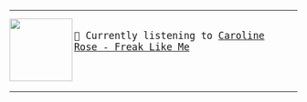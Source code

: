 ---

<img align="left" width="110" height="110" src="https:&#x2F;&#x2F;lastfm.freetls.fastly.net&#x2F;i&#x2F;u&#x2F;174s&#x2F;8b5eda5b0b5386aa9f7b316e92d1fd1d.jpg">

<big><pre>
</br>🎵  Currently listening to  [Caroline Rose - Freak Like Me](https://www.youtube.com/results?search_query=Caroline+Rose+Freak+Like+Me)

</pre></big>

---